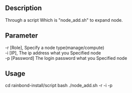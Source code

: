 ## Description
Through a script Which is "node_add.sh" to expand node.
## Parameter
-r [Role],       Specify a node type(manage/compute)<br>
-i [IP],         The ip address what you Specified node<br>
-p [Password]    The login password what you Specified node
## Usage
cd rainbond-install/script
bash ./node_add.sh -r  -i  -p

